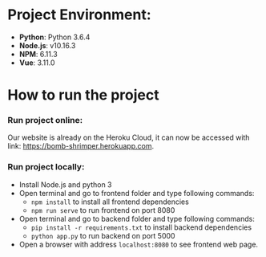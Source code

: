# Project Environment:
- **Python**: Python 3.6.4
- **Node.js**: v10.16.3
- **NPM**: 6.11.3
- **Vue**: 3.11.0

# How to run the project
### Run project online:
Our website is already on the Heroku Cloud, it can now be accessed with link: https://bomb-shrimper.herokuapp.com.

### Run project locally:
- Install Node.js and python 3
- Open terminal and go to frontend folder and type following commands:
	- ```npm install``` to install all frontend dependencies
	- ```npm run serve``` to run frontend on port 8080
- Open terminal and go to backend folder and type following commands:
	- ```pip install -r requirements.txt``` to install backend dependencies
	- ```python app.py``` to run backend on port 5000
- Open a browser with address ```localhost:8080``` to see frontend web page.
